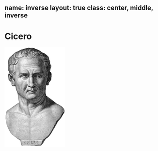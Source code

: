 name: inverse
layout: true
class: center, middle, inverse
---
# Cicero

![Bust of Cicero](cicero.png)

